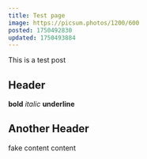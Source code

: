 ```yaml
---
title: Test page
image: https://picsum.photos/1200/600
posted: 1750492830
updated: 1750493884
---
```


This is a test post

## Header
**bold**
*italic*
__underline__
## Another Header
fake content
content
